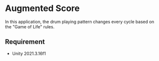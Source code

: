 # Augmented Score
In this application, the drum playing pattern changes every cycle based on the "Game of Life" rules.
## Requirement
- Unity 2021.3.16f1
